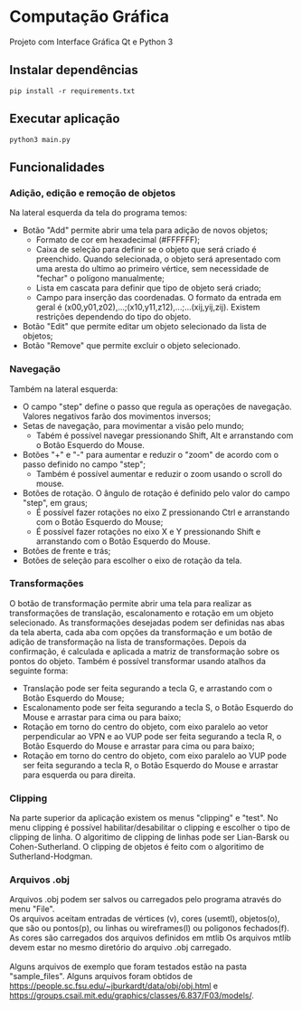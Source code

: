 # Computação Gráfica

Projeto com Interface Gráfica Qt e Python 3

## Instalar dependências

```
pip install -r requirements.txt
```

## Executar aplicação 

```
python3 main.py
```

## Funcionalidades

### Adição, edição e remoção de objetos
Na lateral esquerda da tela do programa temos: 
- Botão "Add" permite abrir uma tela para adição de novos objetos;
  - Formato de cor em hexadecimal (#FFFFFF);
  - Caixa de seleção para definir se o objeto que será criado é preenchido. Quando selecionada, o objeto será apresentado com uma aresta do
  ultimo ao primeiro vértice, sem necessidade de "fechar" o polígono manualmente;
  - Lista em cascata para definir que tipo de objeto será criado;
  - Campo para inserção das coordenadas. O formato da entrada em geral é (x00,y01,z02),...;(x10,y11,z12),...;...(xij,yij,zij). Existem restrições dependendo do tipo do objeto.
- Botão "Edit" que permite editar um objeto selecionado da lista de objetos;
- Botão "Remove" que permite excluir o objeto selecionado.

### Navegação
Também na lateral esquerda:
- O campo "step" define o passo que regula as operações de navegação. Valores negativos farão dos movimentos inversos; 
- Setas de navegação, para movimentar a visão pelo mundo;
  - Tabém é possível navegar pressionando Shift, Alt e arranstando com o Botão Esquerdo do Mouse.
- Botões "+" e "-" para aumentar e reduzir o "zoom" de acordo com o passo definido no campo "step";
  - Também é possível aumentar e reduzir o zoom usando o scroll do mouse.
- Botões de rotação. O ângulo de rotação é definido pelo valor do campo "step", em graus;
  - É possível fazer rotações no eixo Z pressionando Ctrl e arranstando com o Botão Esquerdo do Mouse;
  - É possível fazer rotações no eixo X e Y pressionando Shift e arranstando com o Botão Esquerdo do Mouse.
- Botões de frente e trás;
- Botões de seleção para escolher o eixo de rotação da tela.

### Transformações
O botão de transformação permite abrir uma tela para realizar as transformações de translação, escalonamento e rotação em um objeto selecionado.
As transformações desejadas podem ser definidas nas abas da tela aberta, cada aba com opções da transformação e um botão de adição de transformação na lista de transformações. Depois da confirmação, é calculada e aplicada a matriz de transformação sobre os pontos do objeto.
Também é possível transformar usando atalhos da seguinte forma:
  - Translação pode ser feita segurando a tecla G, e arrastando com o Botão Esquerdo do Mouse;
  - Escalonamento pode ser feita segurando a tecla S, o Botão Esquerdo do Mouse e arrastar para cima ou para baixo;
  - Rotação em torno do centro do objeto, com eixo paralelo ao vetor perpendicular ao VPN e ao VUP pode ser feita segurando a tecla R, o Botão Esquerdo do Mouse e arrastar para cima ou para baixo;
  - Rotação em torno do centro do objeto, com eixo paralelo ao VUP pode ser feita segurando a tecla R, o Botão Esquerdo do Mouse e arrastar para esquerda ou para direita.

### Clipping
Na parte superior da aplicação existem os menus "clipping" e "test". No menu clipping é possível habilitar/desabilitar o clipping e escolher o tipo de clipping de linha. O algoritimo de clipping de linhas pode ser Lian-Barsk ou Cohen-Sutherland. O clipping de objetos é feito com o algoritimo de Sutherland-Hodgman.

### Arquivos .obj
Arquivos .obj podem ser salvos ou carregados pelo programa através do menu "File".<br>
Os arquivos aceitam entradas de vértices (v), cores (usemtl), objetos(o), que são ou pontos(p), ou linhas ou wireframes(l) ou poligonos fechados(f).<br>
As cores são carregados dos arquivos definidos em mtlib
Os arquivos mtlib devem estar no mesmo diretório do arquivo .obj carregado.<br>
<br>
Alguns arquivos de exemplo que foram testados estão na pasta "sample_files".
Alguns arquivos foram obtidos de https://people.sc.fsu.edu/~jburkardt/data/obj/obj.html e https://groups.csail.mit.edu/graphics/classes/6.837/F03/models/.